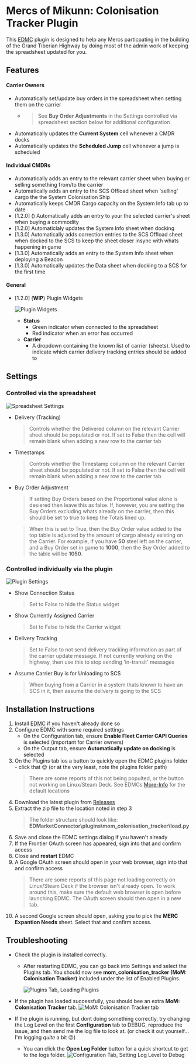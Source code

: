 # Mercs of Mikunn: Colonisation Tracker Plugin

This [EDMC](https://github.com/EDCD/EDMarketConnector) plugin is designed to help any Mercs particpating in the building of the Grand Tiberian Highway by doing most of the admin work of keeping the spreadsheet updated for you.

## Features

#### Carrier Owners
* Automatically set/update buy orders in the spreadsheet when setting them on the carrier
  * >See **Buy Order Adjustments** in the Settings controlled via spreadsheet section below for additional configuration
* Automatically updates the **Current System** cell whenever a CMDR docks
* Automatically updates the **Scheduled Jump** cell whenever a jump is scheduled

#### Individual CMDRs
* Automatically adds an entry to the relevant carrier sheet when buying or selling something from/to the carrier
* Automatically adds an entry to the SCS Offload sheet when 'selling' cargo the the System Colonisation Ship
* Automatically keeps CMDR Cargo capacity on the System Info tab up to date
* [1.2.0] () Automatically adds an entry to your the selected carrier's sheet when buying a commodity
* [1.2.0] Automaticlaly updates the System Info sheet when docking
* [1.3.0] Automatically adds correction entries to the SCS Offload sheet when docked to the SCS to keep the sheet closer insync with whats happening in game
* [1.3.0] Automatically adds an entry to the System Info sheet when deploying a Beacon
* [1.3.0] Automatically updates the Data sheet when docking to a SCS for the first time

#### General
* [1.2.0] (**WIP**) Plugin Widgets
  
  ![Plugin Widgets](./documentation/Plugin_Widgets.png)
  
  * **Status**
    * Green indicator when connected to the spreadsheet
    * Red indicator when an error has occurred
   * **Carrier**
     * A dropdown containing the known list of carrier (sheets). Used to indicate which carrier delivery tracking entries should be added to

## Settings
### Controlled via the spreadsheet
![Spreadsheet Settings](./documentation/Spreadsheet_Settings.png)
* Delivery (Tracking)
  > Controls whether the Delivered column on the relevant Carrier sheet should be populated or not. If set to False then the cell will remain blank when adding a new row to the carrier tab
* Timestamps
  > Controls whether the Timestamp coilumn on the relevant Carrier sheet should be populated or not. If set to False then the cell will remain blank when adding a new row to the carrier tab
* Buy Order Adjustment
  > If setting Buy Orders based on the Proportional value alone is desiered then leave this as false. If, however, you are setting the Buy Orders excluding whats already on the carrier, then this should be set to true to keep the Totals lined up.

  > When this is set to True, then the Buy Order value added to the top table is adjusted by the amount of cargo already existing on the Carrier. For example, if you have **50** steel left on the carrier, and a Buy Order set in game to **1000**, then the Buy Order added to the table will be **1050**.

### Controlled individually via the plugin
![Plugin Settings](./documentation/Plugin_Settings.png)
* Show Connection Status
  > Set to False to hide the Status widget 
* Show Currently Assigned Carrier
  > Set to False to hide the Carrier widget
* Delivery Tracking
  > Set to False to not send delivery tracking information as part of the carrier update message. If not currently working on the highway, then use this to stop sending 'in-transit' messages
* Assume Carrier Buy is for Unloading to SCS
  > When buying from a Carrier in a system thats known to have an SCS in it, then assume the delivery is going to the SCS

## Installation Instructions
1. Install [EDMC](https://github.com/EDCD/EDMarketConnector/releases) if you haven't already done so
1. Configure EDMC with some required settings
   - On the Configuration tab, ensure **Enable Fleet Carrier CAPI Queries** is selected (important for Carrier owners)
   - On the Output tab, ensure **Automatically update on docking** is selected
1. On the Plugins tab ios a button to quickly open the EDMC plugins folder - click that 😉 (or at the very least, note the plugins folder path)
   > There are some reports of this not being populted, or the button not working on Linux/Steam Deck. See EDMCs [More-Info](https://github.com/EDCD/EDMarketConnector/wiki/Plugins#more-info) for the default locations
1. Download the latest plugin from [Releases](https://github.com/meeces2911/edmc-mom-colonisation-plugin/releases/latest)
1. Extract the zip file to the location noted in step 3
   > The folder structure should look like: **EDMarketConnector\plugins\mom_colonisation_tracker\load.py**
1. Save and close the EDMC settings dialog if you haven't already
1. If the Frontier OAuth screen has appeared, sign into that and confirm access
1. Close and **restart** EDMC
1. A Google OAuth screen should open in your web browser, sign into that and confirm access
   > There are some reports of this page not loading correctly on Linux/Steam Deck if the browser isn't already open. To work around this, make sure the default web browser is open before launching EDMC. The OAuth screen should then open in a new tab.
1. A second Google screen should open, asking you to pick the **MERC Expantion Needs** sheet. Select that and confirm access.

## Troubleshooting
- Check the plugin is installed correctly.
   - After restarting EDMC, you can go back into Settings and select the Plugins tab. You should now see **mom_colonisation_tracker (MoM: Colonisation Tracker)** included under the list of Enabled Plugins.
      
      ![Plugins Tab, Loading Plugins](./documentation/Check_1.png)

- If the plugin has loaded successfully, you should bee an extra **MoM: Colonisation Tracker** tab.
   ![MoM: Colonisation Tracker tab](./documentation/Check_2.png)

- If the plugin is running, but dont doing something correctly, try changing the Log Level on the first **Configuration** tab to DEBUG, reproduce the issue, and then send me the log file to look at. (or check it out yourself... I'm logging *quite* a bit 😜)
   - You can click the **Open Log Folder** button for a quick shortcut to get to the logs folder.
      ![Configuration Tab, Setting Log Level to Debug](./documentation/Check_3.png)